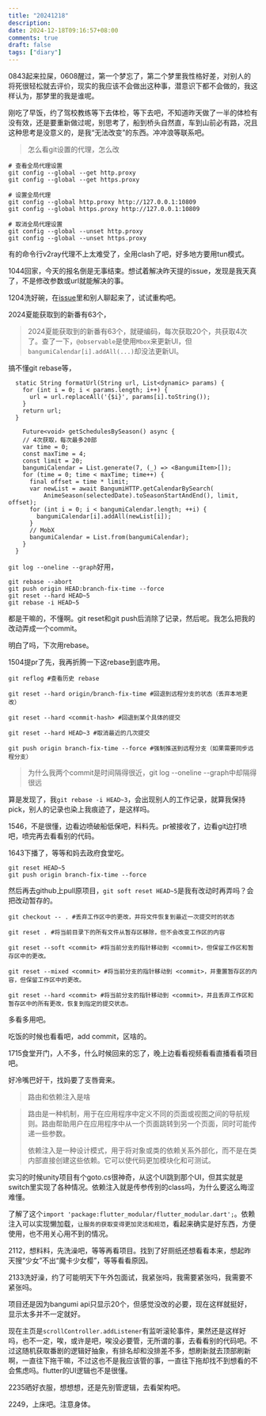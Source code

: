 ```yaml
---
title: "20241218"
description: 
date: 2024-12-18T09:16:57+08:00
comments: true
draft: false
tags: ["diary"]
---
```

0843起来拉屎，0608醒过，第一个梦忘了，第二个梦里我性格好差，对别人的将死很轻松就去评价，现实的我应该不会做出这种事，潜意识下都不会做的，我这样认为，那梦里的我是谁呢。

刚吃了早饭，约了驾校教练等下去体检，等下去吧，不知道昨天做了一半的体检有没有效，还是要重新做过呢，别思考了，船到桥头自然直，车到山前必有路，况且这种思考是没意义的，是我“无法改变”的东西。冲冲浪等联系吧。

> 怎么看git设置的代理，怎么改

```
# 查看全局代理设置
git config --global --get http.proxy
git config --global --get https.proxy

# 设置全局代理
git config --global http.proxy http://127.0.0.1:10809
git config --global https.proxy http://127.0.0.1:10809

# 取消全局代理设置
git config --global --unset http.proxy
git config --global --unset https.proxy
```

有的命令行v2ray代理不上太难受了，全用clash了吧，好多地方要用tun模式。

1044回家，今天的报名倒是无事结束。想试着解决昨天提的issue，发现是我天真了，不是修改参数或url就能解决的事。

1204洗好碗，在[issue](https://github.com/Predidit/Kazumi/issues/479)里和别人聊起来了，试试重构吧。

2024夏能获取到的新番有63个，

> 2024夏能获取到的新番有63个，就硬编码，每次获取20个，共获取4次了。查了一下，`@observable`是使用`Mbox`来更新UI，但` bangumiCalendar[i].addAll(...)`却没法更新UI。

搞不懂git rebase等，

```
  static String formatUrl(String url, List<dynamic> params) {
    for (int i = 0; i < params.length; i++) {
      url = url.replaceAll('{$i}', params[i].toString());
    }
    return url;
  }

    Future<void> getSchedulesBySeason() async {
    // 4次获取，每次最多20部
    var time = 0;
    const maxTime = 4;
    const limit = 20;
    bangumiCalendar = List.generate(7, (_) => <BangumiItem>[]);
    for (time = 0; time < maxTime; time++) {
      final offset = time * limit;
      var newList = await BangumiHTTP.getCalendarBySearch(
          AnimeSeason(selectedDate).toSeasonStartAndEnd(), limit, offset);
      for (int i = 0; i < bangumiCalendar.length; ++i) {
        bangumiCalendar[i].addAll(newList[i]);
      }
      // MobX
      bangumiCalendar = List.from(bangumiCalendar);
    }
  }
```

`git log --oneline --graph`好用，

```
git rebase --abort
git push origin HEAD:branch-fix-time --force
git reset --hard HEAD~5
git rebase -i HEAD~5
```

都是干嘛的，不懂啊。git reset和git push后消除了记录，然后呢。我怎么把我的改动弄成一个commit。

明白了吗，下次用rebase。

1504提pr了先，我再折腾一下这rebase到底咋用。

```
git reflog #查看历史 rebase

git reset --hard origin/branch-fix-time #回退到远程分支的状态（丢弃本地更改）

git reset --hard <commit-hash> #回退到某个具体的提交

git reset --hard HEAD~3 #取消最近的几次提交

git push origin branch-fix-time --force #强制推送到远程分支（如果需要同步远程分支）

```

> 为什么我两个commit是时间隔得很近，git log --oneline --graph中却隔得很远

算是发现了，我`git rebase -i HEAD~3`，会出现别人的工作记录，就算我保持pick，别人的记录也染上我痕迹了，是这样吗。

1546，不是很懂，边看边喷破船低保吧，料料先。pr被接收了，边看git边打喷吧，喷完再去看看别的代码。

1643下播了，等等和妈去政府食堂吃。

```
git reset HEAD~5
git push origin branch-fix-time --force
```
然后再去github上pull原项目，`git soft reset HEAD~5`是我有改动时再弄吗？会把改动暂存的。

```
git checkout -- . #丢弃工作区中的更改，并将文件恢复到最近一次提交时的状态

git reset . #将当前目录下的所有文件从暂存区移除，但不会改变工作区的内容

git reset --soft <commit> #将当前分支的指针移动到 <commit>，但保留工作区和暂存区中的更改。

git reset --mixed <commit> #将当前分支的指针移动到 <commit>，并重置暂存区的内容，但保留工作区中的更改。

git reset --hard <commit> #将当前分支的指针移动到 <commit>，并且丢弃工作区和暂存区中的所有更改，恢复到指定的提交状态。
```

多看多用吧。

吃饭的时候也看看吧，add commit，区啥的。

1715食堂开门，人不多，什么时候回来的忘了，晚上边看看视频看看直播看看项目吧。

好冷嘴巴好干，找妈要了支唇膏来。

>路由和依赖注入是啥

>路由是一种机制，用于在应用程序中定义不同的页面或视图之间的导航规则。路由帮助用户在应用程序中从一个页面跳转到另一个页面，同时可能传递一些参数。
>
>依赖注入是一种设计模式，用于将对象或类的依赖关系外部化，而不是在类内部直接创建这些依赖。它可以使代码更加模块化和可测试。

实习的时候unity项目有个goto.cs很神奇，从这个UI跳到那个UI，但其实就是switch里实现了各种情况。依赖注入就是传参传别的class吗，为什么要这么晦涩难懂。

了解了这个`import 'package:flutter_modular/flutter_modular.dart';`。依赖注入可以实现懒加载，`让服务的获取变得更加灵活和规范`，看起来确实是好东西，方便使用，也不用关心用不到的情况。

2112，想料料，先洗澡吧，等等再看项目。找到了好厕纸还想看看本来，想起昨天搜“少女”不出“魔卡少女樱”，等等看看原因。

2133洗好澡，约了可能明天下午外包面试，我紧张吗，我需要紧张吗，我需要不紧张吗。

项目还是因为bangumi api只显示20个，但感觉没改的必要，现在这样就挺好，显示太多并不一定就好。

现在主页是`scrollController.addListener`有监听滚轮事件，果然还是这样好吗，也不一定，唉，或许是吧，唉没必要管，无所谓的事，去看看别的代码吧。不过这随机获取番剧的逻辑好抽象，有排名却和没排差不多，想刷新就去顶部刷新啊，一直往下拖干嘛，不过这也不是我应该管的事，一直往下拖却找不到想看的不会焦虑吗。flutter的UI逻辑也不是很懂。

2235晒好衣服，想想想，还是先别管逻辑，去看架构吧。

2249，上床吧。注意身体。